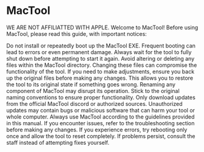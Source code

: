 # MacTool
WE ARE NOT AFFILIATTED WITH APPLE.
Welcome to MacTool! Before using MacTool, please read this guide, with important notices:

Do not install or repeatedly boot up the MacTool EXE. Frequent booting can lead to errors or even permanent damage. Always wait for the tool to fully shut down before attempting to start it again.
Avoid altering or deleting any files within the MacTool directory. Changing these files can compromise the functionality of the tool.
If you need to make adjustments, ensure you back up the original files before making any changes. This allows you to restore the tool to its original state if something goes wrong.
Renaming any component of MacTool may disrupt its operation. Stick to the original naming conventions to ensure proper functionality.
Only download updates from the official MacTool discord or authorized sources. Unauthorized updates may contain bugs or malicious software that can harm your tool or whole computer.
Always use MacTool according to the guidelines provided in this manual. If you encounter issues, refer to the troubleshooting section before making any changes.
If you experience errors, try rebooting only once and allow the tool to reset completely. If problems persist, consult the staff instead of attempting fixes yourself.
